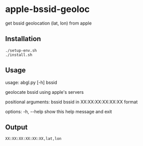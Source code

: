 # apple-bssid-geoloc
get bssid geolocation (lat, lon) from apple

## Installation
```
./setup-env.sh
./install.sh
```

## Usage
usage: abgl.py [-h] bssid

geolocate bssid using apple's servers

positional arguments:
  bssid       bssid in XX:XX:XX:XX:XX:XX format

options:
  -h, --help  show this help message and exit

## Output
```
XX:XX:XX:XX:XX:XX,lat,lon
```
